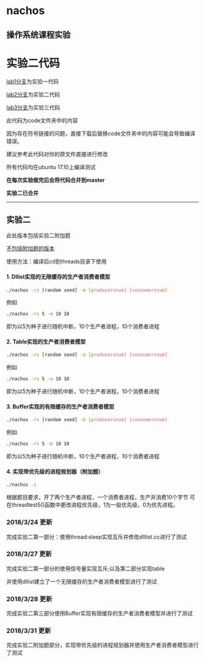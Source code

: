 # nachos

## 操作系统课程实验

实验二代码
=======
[lab1分支](https://github.com/aksudya/nachos/tree/lab1)为实验一代码

[lab2分支](https://github.com/aksudya/nachos/tree/lab2)为实验二代码

[lab3分支](https://github.com/aksudya/nachos/tree/lab3)为实验三代码

此代码为code文件夹中的内容

因为存在符号链接的问题，直接下载后替换code文件夹中的内容可能会导致编译错误。

建议参考此代码对你的原文件直接进行修改

所有代码均在ubuntu 17.10上编译测试

**在每次实验做完后会将代码合并到master**

**实验二已合并**

- - - - - - -

## 实验二

此处版本包括实验二附加题

[不包括附加题的版本](https://github.com/aksudya/nachos/tree/a062b3aa5994e5e0ccb91331e23af3ff3ebdcfe4)

使用方法：编译后cd到threads目录下使用

#### 1. Dllist实现的无限缓存的生产者消费者模型

```bash
./nachos -rs [random seed] -m [producersnum] [consumersnum]
```

例如
```bash
./nachos -rs 5 -m 10 10 
```
即为以5为种子进行随机中断，10个生产者进程，10个消费者进程

#### 2. Table实现的生产者消费者模型

```bash
./nachos -rs [random seed] -a [producersnum] [consumersnum]
```

例如
```bash
./nachos -rs 5 -a 10 10 
```
即为以5为种子进行随机中断，10个生产者进程，10个消费者进程


#### 3. Buffer实现的有限缓存的生产者消费者模型

```bash
./nachos -rs [random seed] -b [producersnum] [consumersnum]
```

例如
```bash
./nachos -rs 5 -b 10 10 
```
即为以5为种子进行随机中断，10个生产者进程，10个消费者进程


#### 4. 实现带优先级的进程规划器（附加题）

```bash
./nachos -i
```
根据题目要求，开了两个生产者进程，一个消费者进程，生产并消费10个字节
可在threadtest5()函数中更改进程优先级，1为一般优先级，0为优先进程。

### 2018/3/24 更新

完成实验二第一部分：使用thread:sleep实现互斥并修改dlllist.cc进行了测试

### 2018/3/27 更新
完成实验二第一部分的使用信号量实现互斥;以及第二部分实现table

并使用dllist建立了一个无限缓存的生产者消费者模型进行了测试

### 2018/3/28 更新
完成实验二第三部分使用Buffer实现有限缓存的生产者消费者模型并进行了测试

### 2018/3/31 更新
完成实验二附加题部分，实现带优先级的进程规划器并使用生产者消费者模型进行了测试
